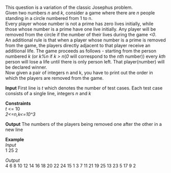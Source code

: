 

This question is a variation of the classic Josephus problem. <br/>
Given two numbers _n_ and _k_, consider a game where there are _n_ people standing in a circle numbered from 1 to n. <br/>
Every player whose number is not a prime has zero lives initially, while those whose number is a prime have one live initially. Any player will be removed from the circle if the number of their lives during the game _<0_. <br/>
An additional rule is that when a player whose number is a prime is removed from the game, the players directly adjacent to that player receive an additional life. 
The game proceeds as follows - starting from the person numbered _k_ (or _k%n_ if _k > n_(_0_ will correspond to the _nth_ number)) every _kth_ person will lose a life until there is only person left. That player(number) will be declared winner. <br/>
Now given a pair of integers n and k, you have to print out the order in which the players are removed from the game. <br/>

**Input**
First line is _t_ which denotes the number of test cases.
Each test case consists of a single line, integers _n_ and _k_

**Constraints** <br/>
_t_ <= 10 <br/>
_2<=n,k<=10^3_ <br/>
 
 **Output**
 The numbers of the players being removed one after the other in a new line

**Example** <br/>
_Input_  <br/>
1
25 2

_Output_ <br/>
4
6
8
10
12
14
16
18
20
22
24
15
1
3
7
11
21
19
25
13
23
5
17
9
2
